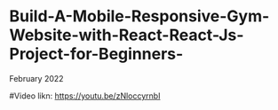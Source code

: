 # Build-A-Mobile-Responsive-Gym-Website-with-React-React-Js-Project-for-Beginners-
February 2022

#Video likn: https://youtu.be/zNloccyrnbI
